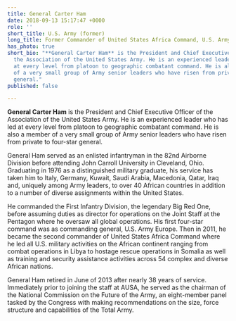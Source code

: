 ```yaml
---
title: General Carter Ham
date: 2018-09-13 15:17:47 +0000
role: ''
short_title: U.S. Army (former)
long_title: Former Commander of United States Africa Command, U.S. Army
has_photo: true
short_bio: "**General Carter Ham** is the President and Chief Executive Officer of
  the Association of the United States Army. He is an experienced leader who has led
  at every level from platoon to geographic combatant command. He is also a member
  of a very small group of Army senior leaders who have risen from private to four-star
  general."
published: false

---
```

**General Carter Ham** is the President and Chief Executive Officer of the Association of the United States Army. He is an experienced leader who has led at every level from platoon to geographic combatant command. He is also a member of a very small group of Army senior leaders who have risen from private to four-star general.  
  
General Ham served as an enlisted infantryman in the 82nd Airborne Division before attending John Carroll University in Cleveland, Ohio. Graduating in 1976 as a distinguished military graduate, his service has taken him to Italy, Germany, Kuwait, Saudi Arabia, Macedonia, Qatar, Iraq and, uniquely among Army leaders, to over 40 African countries in addition to a number of diverse assignments within the United States.  
  
He commanded the First Infantry Division, the legendary Big Red One, before assuming duties as director for operations on the Joint Staff at the Pentagon where he oversaw all global operations. His first four-star command was as commanding general, U.S. Army Europe. Then in 2011, he became the second commander of United States Africa Command where he led all U.S. military activities on the African continent ranging from combat operations in Libya to hostage rescue operations in Somalia as well as training and security assistance activities across 54 complex and diverse African nations.  
  
General Ham retired in June of 2013 after nearly 38 years of service. Immediately prior to joining the staff at AUSA, he served as the chairman of the National Commission on the Future of the Army, an eight-member panel tasked by the Congress with making recommendations on the size, force structure and capabilities of the Total Army.